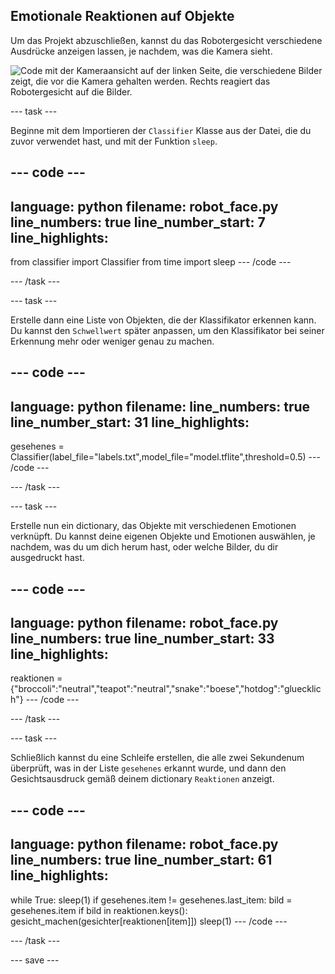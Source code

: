 ## Emotionale Reaktionen auf Objekte

Um das Projekt abzuschließen, kannst du das Robotergesicht verschiedene Ausdrücke anzeigen lassen, je nachdem, was die Kamera sieht.

![Code mit der Kameraansicht auf der linken Seite, die verschiedene Bilder zeigt, die vor die Kamera gehalten werden. Rechts reagiert das Robotergesicht auf die Bilder.](images/completed_project.gif)

--- task ---

Beginne mit dem Importieren der `Classifier` Klasse aus der Datei, die du zuvor verwendet hast, und mit der Funktion `sleep`.

--- code ---
---
language: python 
filename: robot_face.py 
line_numbers: true 
line_number_start: 7
line_highlights:
---
from classifier import Classifier 
from time import sleep
--- /code ---

--- /task ---

--- task ---

Erstelle dann eine Liste von Objekten, die der Klassifikator erkennen kann. Du kannst den `Schwellwert` später anpassen, um den Klassifikator bei seiner Erkennung mehr oder weniger genau zu machen.

--- code ---
---
language: python 
filename: 
line_numbers: true 
line_number_start: 31
line_highlights:
---

gesehenes = Classifier(label_file="labels.txt",model_file="model.tflite",threshold=0.5)
--- /code ---

--- /task ---

--- task ---

Erstelle nun ein dictionary, das Objekte mit verschiedenen Emotionen verknüpft. Du kannst deine eigenen Objekte und Emotionen auswählen, je nachdem, was du um dich herum hast, oder welche Bilder, du dir ausgedruckt hast.

--- code ---
---
language: python 
filename: robot_face.py 
line_numbers: true 
line_number_start: 33
line_highlights:
---

reaktionen = {"broccoli":"neutral","teapot":"neutral","snake":"boese","hotdog":"gluecklich"}
--- /code ---

--- /task ---

--- task ---

Schließlich kannst du eine Schleife erstellen, die alle zwei Sekundenum überprüft, was in der Liste `gesehenes` erkannt wurde, und dann den Gesichtsausdruck gemäß deinem dictionary `Reaktionen` anzeigt.

--- code ---
---
language: python 
filename: robot_face.py 
line_numbers: true 
line_number_start: 61
line_highlights:
---
while True: 
    sleep(1) 
    if gesehenes.item != gesehenes.last_item: 
        bild = gesehenes.item 
        if bild in reaktionen.keys(): 
            gesicht_machen(gesichter[reaktionen[item]]) 
    sleep(1)
--- /code ---

--- /task ---

--- save ---
